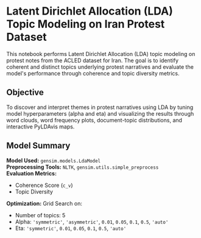 # Latent Dirichlet Allocation (LDA) Topic Modeling on Iran Protest Dataset

This notebook performs Latent Dirichlet Allocation (LDA) topic modeling on protest notes from the ACLED dataset for Iran. The goal is to identify coherent and distinct topics underlying protest narratives and evaluate the model's performance through coherence and topic diversity metrics.

## Objective

To discover and interpret themes in protest narratives using LDA by tuning model hyperparameters (alpha and eta) and visualizing the results through word clouds, word frequency plots, document-topic distributions, and interactive PyLDAvis maps.

## Model Summary 

**Model Used:** `gensim.models.LdaModel`  
**Preprocessing Tools:** `NLTK`, `gensim.utils.simple_preprocess`  
**Evaluation Metrics:**
- Coherence Score (`c_v`)
- Topic Diversity

**Optimization:** Grid Search on:
- Number of topics: 5
- Alpha: `'symmetric'`, `'asymmetric'`, `0.01`, `0.05`, `0.1`, `0.5`, `'auto'`
- Eta: `'symmetric'`, `0.01`, `0.05`, `0.1`, `0.5`, `'auto'`

